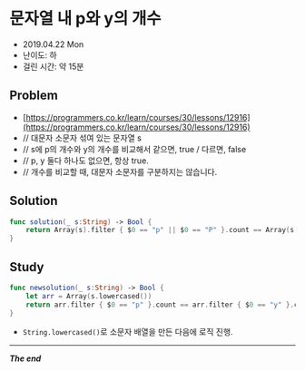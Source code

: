 # 문자열 내 p와 y의 개수
- 2019.04.22 Mon
- 난이도: 하
- 걸린 시간: 약 15분

## Problem
- [https://programmers.co.kr/learn/courses/30/lessons/12916](https://programmers.co.kr/learn/courses/30/lessons/12916)
- // 대문자 소문자 섞여 있는 문자열 s
- // s에 p의 개수와 y의 개수를 비교해서 같으면, true / 다르면, false
- // p, y 둘다 하나도 없으면, 항상 true.
- // 개수를 비교할 때, 대문자 소문자를 구분하지는 않습니다.

## Solution

```swift
func solution(_ s:String) -> Bool {
    return Array(s).filter { $0 == "p" || $0 == "P" }.count == Array(s).filter { $0 == "y" || $0 == "Y" }.count
}
```

## Study
```swift
func newsolution(_ s:String) -> Bool {
    let arr = Array(s.lowercased())
    return arr.filter { $0 == "p" }.count == arr.filter { $0 == "y" }.count
}
```
- `String.lowercased()`로 소문자 배열을 만든 다음에 로직 진행.

---
***The end***